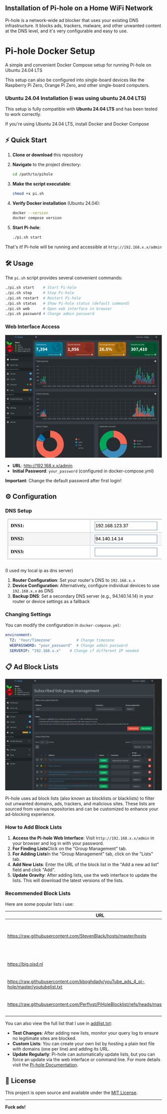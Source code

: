 
## Installation of Pi-hole on a Home WiFi Network
Pi-hole is a network-wide ad blocker that uses your existing DNS infrastructure. It blocks ads, trackers, malware, and other unwanted content at the DNS level, and it's very configurable and easy to use.


# Pi-hole Docker Setup

A simple and convenient Docker Compose setup for running Pi-hole on Ubuntu 24.04 LTS


This setup can also be configured into single-board devices like the Raspberry Pi Zero, Orange Pi Zero, and other single-board computers.

### Ubuntu 24.04 Installation (i was using ubuntu 24.04 LTS)

This setup is fully compatible with **Ubuntu 24.04 LTS** and has been tested to work correctly.

If you're using Ubuntu 24.04 LTS, install Docker and Docker Compose

## ⚡ Quick Start

1. **Clone or download** this repository

2. **Navigate** to the project directory:
   ```bash
   cd /path/to/pihole
   ```
3. **Make the script executable**:
   ```bash
   chmod +x pi.sh
   ```
4. **Verify Docker installation** (Ubuntu 24.04):
   ```bash
   docker --version
   docker compose version
   ```
5. **Start Pi-hole**:
   ```bash
   ./pi.sh start
   ```

That's it! Pi-hole will be running and accessible at `http://192.168.x.x/admin`

## 🛠️ Usage

The `pi.sh` script provides several convenient commands:

```bash
./pi.sh start    # Start Pi-hole
./pi.sh stop     # Stop Pi-hole
./pi.sh restart  # Restart Pi-hole
./pi.sh status   # Show Pi-hole status (default command)
./pi.sh web      # Open web interface in browser
./pi.sh password # Change admin password
```

### Web Interface Access

![Pi-hole Web Interface](assets/piholeinterface.png)

- **URL**: http://192.168.x.x/admin
- **Initial Password**: `your_password` (configured in docker-compose.yml)

**Important**: Change the default password after first login!

## ⚙️ Configuration

### DNS Setup

![DNS Configuration](assets/dns.png)

(I used my local ip as dns server)

1. **Router Configuration**: Set your router's DNS to `192.168.x.x`
2. **Device Configuration**: Alternatively, configure individual devices to use `192.168.x.x` as DNS
3. **Backup DNS**: Set a secondary DNS server (e.g., 94.140.14.14) in your router or device settings as a fallback 
### Changing Settings

You can modify the configuration in `docker-compose.yml`:

```yaml
environment:
  TZ: 'Your/Timezone'           # Change timezone
  WEBPASSWORD: "your_password"  # Change admin password
  SERVERIP: "192.168.x.x"    # Change if different IP needed
```



## 📋 Ad Block Lists

![Adding Ad Lists](assets/addlist.png)

Pi-hole uses ad block lists (also known as blocklists or blacklists) to filter out unwanted domains, ads, trackers, and malicious sites. These lists are sourced from various repositories and can be customized to enhance your ad-blocking experience.

### How to Add Block Lists

1. **Access the Pi-hole Web Interface**: Visit `http://192.168.x.x/admin` in your browser and log in with your password.
2. **For Finding Lists**Click on the "Group Management" tab.
3. **For Adding Lists**In the "Group Management" tab, click on the "Lists" tab.
4. **Add New Lists**: Enter the URL of the block list in the "Add a new ad list" field and click "Add".
5. **Update Gravity**: After adding lists, use the web interface to update the lists. This will download the latest versions of the lists.

### Recommended Block Lists

Here are some popular lists i use:

| URL | Description |
|-----|-------------|
| https://raw.githubusercontent.com/StevenBlack/hosts/master/hosts | Comprehensive hosts file from Steven Black, blocks ads, trackers, and more. |
| https://big.oisd.nl | OISD Blocklist – focuses on ads, trackers, and malware. |
| https://raw.githubusercontent.com/kboghdady/youTube_ads_4_pi-hole/master/youtubelist.txt | YouTube-specific ad blocker. |
| https://raw.githubusercontent.com/Perflyst/PiHoleBlocklist/refs/heads/master/SmartTV.txt | Blocklist for Smart TVs and streaming devices. |
You can also view the full list that I use  in [addlist.txt](addlist.txt):


- **Test Changes**: After adding new lists, monitor your query log to ensure no legitimate sites are blocked.
- **Custom Lists**: You can create your own list by hosting a plain text file with domains (one per line) and adding its URL.
- **Update Regularly**: Pi-hole can automatically update lists, but you can force an update via the web interface or command line.
For more details visit the [Pi-hole Documentation](https://docs.pi-hole.net/).

## 📄 License

This project is open source and available under the [MIT License](LICENSE).

---

**Fuck ads!**

